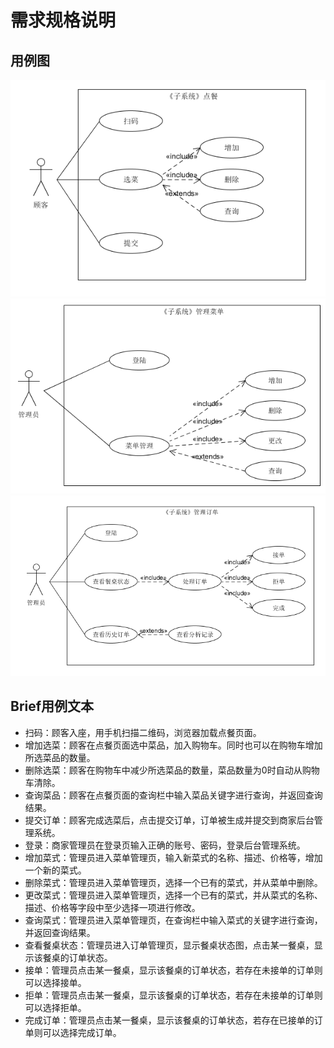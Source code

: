 # 需求规格说明
## 用例图
![UC1](https://github.com/ChaosCrowd/Dashboard/blob/master/documentations/Img/UC1.png)
![UC2](https://github.com/ChaosCrowd/Dashboard/blob/master/documentations/Img/UC2.png)
![UC3](https://github.com/ChaosCrowd/Dashboard/blob/master/documentations/Img/UC3.png)

## Brief用例文本
* 扫码：顾客入座，用手机扫描二维码，浏览器加载点餐页面。
* 增加选菜：顾客在点餐页面选中菜品，加入购物车。同时也可以在购物车增加所选菜品的数量。
* 删除选菜：顾客在购物车中减少所选菜品的数量，菜品数量为0时自动从购物车清除。
* 查询菜品：顾客在点餐页面的查询栏中输入菜品关键字进行查询，并返回查询结果。
* 提交订单：顾客完成选菜后，点击提交订单，订单被生成并提交到商家后台管理系统。
* 登录：商家管理员在登录页输入正确的账号、密码，登录后台管理系统。
* 增加菜式：管理员进入菜单管理页，输入新菜式的名称、描述、价格等，增加一个新的菜式。
* 删除菜式：管理员进入菜单管理页，选择一个已有的菜式，并从菜单中删除。
* 更改菜式：管理员进入菜单管理页，选择一个已有的菜式，并从菜式的名称、描述、价格等字段中至少选择一项进行修改。
* 查询菜式：管理员进入菜单管理页，在查询栏中输入菜式的关键字进行查询，并返回查询结果。
* 查看餐桌状态：管理员进入订单管理页，显示餐桌状态图，点击某一餐桌，显示该餐桌的订单状态。
* 接单：管理员点击某一餐桌，显示该餐桌的订单状态，若存在未接单的订单则可以选择接单。
* 拒单：管理员点击某一餐桌，显示该餐桌的订单状态，若存在未接单的订单则可以选择拒单。
* 完成订单：管理员点击某一餐桌，显示该餐桌的订单状态，若存在已接单的订单则可以选择完成订单。
